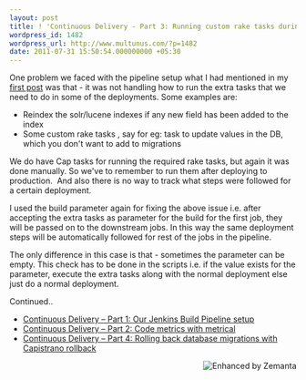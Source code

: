 ```yaml
---
layout: post
title: ! 'Continuous Delivery - Part 3: Running custom rake tasks during deployment'
wordpress_id: 1482
wordpress_url: http://www.multunus.com/?p=1482
date: 2011-07-31 15:50:54.000000000 +05:30
---
```

One problem we faced with the pipeline setup what I had mentioned in my <a href="http://www.multunus.com/2011/07/continuous-delivery-using-jenkins-build-pipeline/">first post</a> was that - it was not handling how to run the extra tasks that we need to do in some of the deployments. Some examples are:
<ul>
	<li>Reindex the solr/lucene indexes if any new field has been added to the index</li>
	<li>Some custom rake tasks , say for eg: task to update values in the DB, which you don't want to add to migrations</li>
</ul>
We do have Cap tasks for running the required rake tasks, but again it was done manually. So we've to remember to run them after deploying to production.  And also there is no way to track what steps were followed for a certain deployment.

I used the build parameter again for fixing the above issue i.e. after accepting the extra tasks as parameter for the build for the first job, they will be passed on to the downstream jobs. In this way the same deployment steps will be automatically followed for rest of the jobs in the pipeline.

The only difference in this case is that - sometimes the parameter can be empty. This check has to be done in the scripts i.e. if the value exists for the parameter, execute the extra tasks along with the normal deployment else just do a normal deployment.

Continued..
<ul>
	<li><a title="Continuous Delivery – Part 1: Our Jenkins Build Pipeline setup" href="http://www.multunus.com/2011/07/continuous-delivery-using-jenkins-build-pipeline/">Continuous Delivery – Part 1: Our Jenkins Build Pipeline setup</a></li>
	<li><a title="Continuous Delivery – Part 2: Code metrics with metrical" href="http://www.multunus.com/2011/07/continuous-delivery-code-metrics-with-metrical/">Continuous Delivery – Part 2: Code metrics with metrical</a></li>
	<li><a title="Continuous Delivery – Part 4: Rolling back database migrations with Capistrano rollback" href="http://www.multunus.com/2011/08/continuous-delivery-part-3-rolling-back-database-migrations-with-capistrano-rollback/">Continuous Delivery – Part 4: Rolling back database migrations with Capistrano rollback</a></li>
</ul>
<div class="zemanta-pixie" style="margin-top: 10px; height: 15px;"><a class="zemanta-pixie-a" title="Enhanced by Zemanta" href="http://www.zemanta.com/"><img class="zemanta-pixie-img" style="border: none; float: right;" src="http://img.zemanta.com/zemified_e.png?x-id=0a6adeff-692b-401b-9726-093189c9c0b1" alt="Enhanced by Zemanta" /></a></div>
